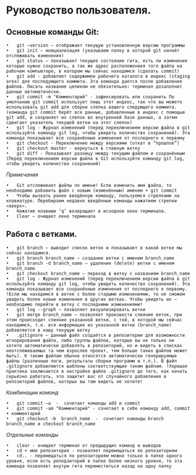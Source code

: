 # Руководство пользователя.
## Основные команды Git:
	•	git –version – отображает текущую установленную версию программы
	•	git init – инициализация (указываем папку в которой git начнёт отслеживать изменения)
	•	git status – показывает текущее состояние гита, есть ли изменения которые нужно сохранить, а так же адрес расположениея того файла на рабочем компьютере, в котором мы сейчас находимся (сделать commit)
	•	git add - добавляет содержимое рабочего каталога в индекс (staging area) для последующего коммита. Эта команда дается после добавления файлов. Писать название целиком не обязательно: терминал дозаполнит данные автоматически.
	•	git commit -m "Комментарий" - зафиксировать или сохранить По умолчанию git commit использует лишь этот индекс, так что вы можете использовать git add для сборки слепка вашего следующего коммита. (команда git commit берёт все данные, добавленные в индекс с помощью git add, и сохраняет их слепок во внутренней базе данных, а затем сдвигает указатель текущей ветки на этот слепок)
	•	git log - Журнал изменений (перед переключением версии файла в git используйте команду git log, чтобы увидеть количество сохранений). Эта команда показывает все сохранённые изменения от последнего к первому
	•	git checkout - Переключение между версиями (откат в “прошлое”)
	•	git checkout master - вернуться в главную ветку 
	•	git diff - Показывает разницу между текущим файлом и сохранённым (Перед переключением версии файла в Git используйте команду git log, чтобы увидеть количество сохранений)

_Примечания_

	•	Git отслеживает файлы по имени! Если изменить имя файла, то необходимо добавить файл с новым (изменённым) именем + git commit
	•	Чтобы вызвать ранее введённую команду, пользуемся стрелками на клавиатуре. Перебираем недавно введённые команды нажатием стрелки «вверх».
	•	Нажатие клавиши ‘q’ возвращает в исходное окно терминала.
	•	Clear – очищает окно терминала

## Работа с ветками.
	•	git branch – выводит список веток и показывает в какой ветке мы сейчас находимся. 
	•	git branch branch_name – создание ветки с именем branch_name
	•	git branch -d branch_name – удаление (delete) ветки с именем branch_name
	•	git checkout branch_name – переход в ветку с названием branch_name
	•	git log - Журнал изменений (перед переключением версии файла в git используйте команду git log, чтобы увидеть количество сохранений). Эта команда показывает все сохранённые изменения от последнего к первому. !Если мы находимся в ветке с более старыми изменениями, то не сможем увидеть более новые изменения в других ветках. Чтобы увидеть их – необходимо перейти в ветку с последними изменениями!
	•	git log --graph – позволяет визуализировать ветки
	•	git merge branch_name – позволяет произвести слияние веток, при этом происходит слияние указанной ветки, с той, в которой мы сейчас находимся, т.е. вся информация из указанной ветки (branch_name) добавляется в нашу текущую ветку
	•	.gitignore – данный файл создаётся в репозитории для возможности игнорирования файла, либо группы файлов, которые вы не только не хотите автоматически добавлять в репозиторий, но и видеть в списках неотслеживаемых (а чем взрослее проект, тем больше таких файлов может быть). К таким файлам обычно относятся автоматически генерируемые файлы (различные логи, результаты сборки программ и т.п.). В файл .gitignore добавляются шаблоны соответствующие таким файлам. !Хорошая практика заключается в настройке файла .gitignore до того, как начать серьёзно работать, это защитит вас от случайного добавления в репозиторий файлов, которых вы там видеть не хотите!
 
_Комбинации команд_

	•	git commit –a  -  сочетает команды add и commit
    •   git commit -am "Комментарий" - сочетает в себе команду add, commit + комментарий
	•	git checkout –b  branch_name  -  сочетает команды branch branch_name и checkout branch_name

_Отдельные команды_

    •   clear - очищает терминал от предыдущих команд и выводов
    •   cd + имя репозитория - позволяет перемещаться по репозиториям
    •   cd.. - перемещаться по репозиториям можно только в папке одного уровня, если есть реподзиторий в папке более низкого уровня, то эта команда позволяет внутри гита переместиться назад на одну папку

